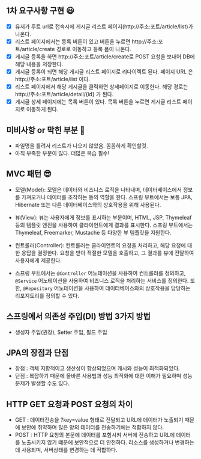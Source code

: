 ## 1차 요구사항 구현 😃
- [x] 유저가 루트 url로 접속시에 게시글 리스트 페이지(http://주소:포트/article/list)가 나온다.
- [x] 리스트 페이지에서는 등록 버튼이 있고 버튼을 누르면 http://주소:포트/article/create 경로로 이동하고 등록 폼이 나온다.
- [x] 게시글 등록을 하면 http://주소:포트/article/create로 POST 요청을 보내어 DB에 해당 내용을 저장한다.
- [x] 게시글 등록이 되면 해당 게시글 리스트 페이지로 리다이렉트 된다. 페이지 URL 은 http://주소:포트/article/list 이다.
- [x] 리스트 페이지에서 해당 게시글을 클릭하면 상세페이지로 이동한다. 해당 경로는 http://주소:포트/article/detail/{id} 가 된다.
- [x] 게시글 상세 페이지에는 목록 버튼이 있다. 목록 버튼을 누르면 게시글 리스트 페이지로 이동하게 된다.

## 미비사항 or 막힌 부분 🤬
- 파일명을 틀려서 리스트가 나오지 않았음. 꼼꼼하게 확인할것.
- 아직 부족한 부분이 많다. 더많은 복습 필수!

## MVC 패턴 😎
- 모델(Model): 모델은 데이터와 비즈니스 로직을 나타내며, 데이터베이스에서 정보를 가져오거나 데이터를 조작하는 등의 역할을 한다. 스프링 부트에서는 보통 JPA, Hibernate 또는 다른 데이터베이스와의 상호작용을 위해 사용된다.

- 뷰(View): 뷰는 사용자에게 정보를 표시하는 부분이며, HTML, JSP, Thymeleaf 등의 템플릿 엔진을 사용하여 클라이언트에게 결과를 표시한다. 스프링 부트에서는 Thymeleaf, Freemarker, Mustache 등 다양한 뷰 템플릿을 지원한다.

- 컨트롤러(Controller): 컨트롤러는 클라이언트의 요청을 처리하고, 해당 요청에 대한 응답을 결정한다. 요청을 받아 적절한 모델을 호출하고, 그 결과를 뷰에 전달하여 사용자에게 제공한다.

- 스프링 부트에서는 `@Controller` 어노테이션을 사용하여 컨트롤러를 정의하고, `@Service` 어노테이션을 사용하여 비즈니스 로직을 처리하는 서비스를 정의한다. 또한, `@Repository` 어노테이션을 사용하여 데이터베이스와의 상호작용을 담당하는 리포지토리를 정의할 수 있다.


## 스프링에서 의존성 주입(DI) 방법 3가지 방법
- 생성자 주입(권장), Setter 주입, 필드 주입

## JPA의 장점과 단점
- 장점 : 객체 지향적이고 생산성이 향상되었으며 캐시와 성능이 최적화되있다.
- 단점 : 복잡하기 때문에 올바른 사용법과 성능 최적화에 대한 이해가 필요하며 성능문제가 발생할 수도 있다.

## HTTP GET 요청과 POST 요청의 차이
- GET : 데이터전송을 ?key=value 형태로 전달되고 URL에 데이터가 노출되기 때문에 보안에 취약하며 많은 양의 데이터를 전송하기에는 적합하지 않다.
- POST : HTTP 요청의 본문에 데이터를 포함시켜 서버에 전송하고 URL에 데이터를 노출시키지 않기 떄문에 보안적으로 더 안전하다. 리소스를 생성하거나 변경하는 데 사용되며, 서버상태를 변경하는 데 적합하다.

